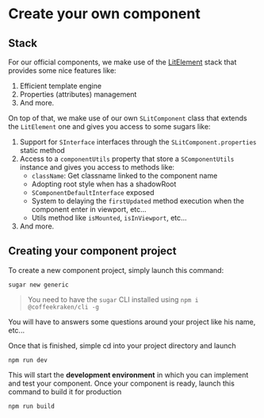 <!-- This file has been generated using
     the "@coffeekraken/s-markdown-builder" package.
     !!! Do not edit it directly... -->


<!-- body -->

<!--
/**
* @name            Create your own
* @namespace       doc.components
* @type            Markdown
* @platform        md
* @status          stable
* @menu            Documentation / Components           /doc/components/create-your-own
*
* @since           2.0.0
* @author    Olivier Bossel <olivier.bossel@gmail.com> (https://coffeekraken.io)
*/
-->

# Create your own component

## Stack

For our official components, we make use of the [LitElement](https://lit.dev/) stack that provides some nice features like:

1. Efficient template engine
2. Properties (attributes) management
3. And more.

On top of that, we make use of our own `SLitComponent` class that extends the `LitElement` one and gives you access to some sugars like:

1. Support for `SInterface` interfaces through the `SLitComponent.properties` static method
2. Access to a `componentUtils` property that store a `SComponentUtils` instance and gives you access to methods like:
    - `className`: Get classname linked to the component name
    - Adopting root style when has a shadowRoot
    - `SComponentDefaultInterface` exposed
    - System to delaying the `firstUpdated` method execution when the component enter in viewport, etc...
    - Utils method like `isMounted`, `isInViewport`, etc...
3. And more.

## Creating your component project

To create a new component project, simply launch this command:

```shell
sugar new generic

```

> You need to have the `sugar` CLI installed using `npm i @coffeekraken/cli -g`

You will have to answers some questions around your project like his name, etc...

Once that is finished, simple cd into your project directory and launch

```shell
npm run dev

```

This will start the **development environment** in which you can implement and test your component. Once your component is ready, launch this command to build it for production

```shell
npm run build

```

